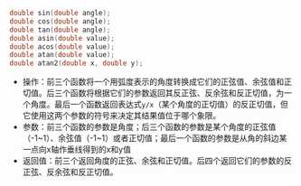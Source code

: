 ```c
double sin(double angle);
double cos(double angle);
double tan(double angle);
double asin(double value);
double acos(double value);
double atan(double value);
double atan2(double x, double y);
```
- 操作：前三个函数将一个用弧度表示的角度转换成它们的正弦值、余弦值和正切值。后三个函数将根据它们的参数返回其反正弦、反余弦和反正切值，为一个角度。最后一个函数返回表达式`y/x`（某个角度的正切值）的反正切值，但它使用这两个参数的符号来决定其结果值位于哪个象限。
- 参数：前三个函数的参数是角度；后三个函数的参数是某个角度的正弦值（-1~1）、余弦值（-1~1）或者正切值；最后一个函数的参数是从角的斜边某一点向x轴作垂线得到的x和y值
- 返回值：前三个返回角度的正弦、余弦和正切值。后四个返回它们的参数的反正弦、反余弦和反正切值。